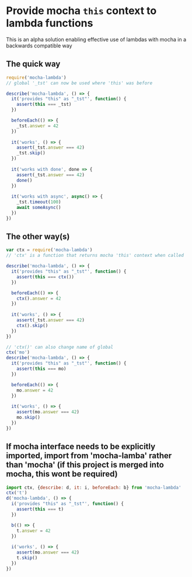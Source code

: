 # Provide mocha `this` context to lambda functions
This is an alpha solution enabling effective use of lambdas with mocha in a backwards compatible way

## The quick way

```javascript
require('mocha-lambda')
// global '_tst' can now be used where 'this' was before

describe('mocha-lambda', () => {
  it('provides "this" as "_tst"', function() {
    assert(this === _tst)
  })

  beforeEach(() => {
    _tst.answer = 42
  })
	
  it('works', () => {
    assert(_tst.answer === 42)
    _tst.skip()
  })
	
  it('works with done', done => {
    assert(_tst.answer === 42)
    done()
  })
	
  it('works with async', async() => {
    _tst.timeout(100)
    await someAsync()
  })
})
```

## The other way(s)

```javascript
var ctx = require('mocha-lambda')
// 'ctx' is a function that returns mocha 'this' context when called

describe('mocha-lambda', () => {
  it('provides "this" as "_tst"', function() {
    assert(this === ctx())
  })

  beforeEach(() => {
    ctx().answer = 42
  })
	
  it('works', () => {
    assert(_tst.answer === 42)
    ctx().skip()
  })
})

// 'ctx()' can also change name of global
ctx('mo')
describe('mocha-lambda', () => {
  it('provides "this" as "_tst"', function() {
    assert(this === mo)
  })

  beforeEach(() => {
    mo.answer = 42
  })
	
  it('works', () => {
    assert(mo.answer === 42)
    mo.skip()
  })
})

```

## If mocha interface needs to be explicitly imported, import from 'mocha-lamba' rather than 'mocha' (if this project is merged into mocha, this wont be required)
```javascript
import ctx, {describe: d, it: i, beforeEach: b} from 'mocha-lambda'
ctx('t')
d('mocha-lambda', () => {
  i('provides "this" as "_tst"', function() {
    assert(this === t)
  })

  b(() => {
    t.answer = 42
  })
	
  i('works', () => {
    assert(mo.answer === 42)
    t.skip()
  })
})
```
